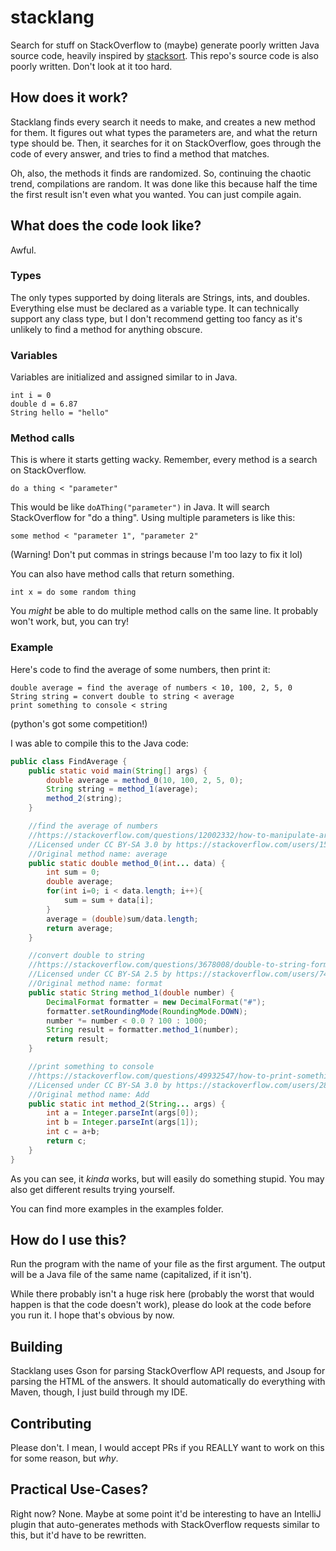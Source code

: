 # stacklang
Search for stuff on StackOverflow to (maybe) generate poorly written Java source code, heavily inspired by [stacksort](https://github.com/gkoberger/stacksort).
This repo's source code is also poorly written. Don't look at it too hard.

## How does it work?
Stacklang finds every search it needs to make, and creates a new method for them. It figures out what types the parameters are, and what the return type should be. Then, it searches for it on StackOverflow, goes through the code of every answer, and tries to find a method that matches.

Oh, also, the methods it finds are randomized. So, continuing the chaotic trend, compilations are random. It was done like this because half the time the first result isn't even what you wanted. You can just compile again.
## What does the code look like?
Awful.
### Types
The only types supported by doing literals are Strings, ints, and doubles. Everything else must be declared as a variable type. It can technically support any class type, but I don't recommend getting too fancy as it's unlikely to find a method for anything obscure.

### Variables
Variables are initialized and assigned similar to in Java.
```
int i = 0
double d = 6.87
String hello = "hello"
```

### Method calls
This is where it starts getting wacky. Remember, every method is a search on StackOverflow.
```
do a thing < "parameter"
```
This would be like `doAThing("parameter")` in Java. It will search StackOverflow for "do a thing". Using multiple parameters is like this:
```
some method < "parameter 1", "parameter 2"
```
(Warning! Don't put commas in strings because I'm too lazy to fix it lol)

You can also have method calls that return something.
```
int x = do some random thing
```

You *might* be able to do multiple method calls on the same line. It probably won't work, but, you can try!

### Example
Here's code to find the average of some numbers, then print it:
```
double average = find the average of numbers < 10, 100, 2, 5, 0
String string = convert double to string < average
print something to console < string
```
(python's got some competition!)

I was able to compile this to the Java code:
```java
public class FindAverage {
	public static void main(String[] args) {
		double average = method_0(10, 100, 2, 5, 0);
		String string = method_1(average);
		method_2(string);
	}

	//find the average of numbers
	//https://stackoverflow.com/questions/12002332/how-to-manipulate-arrays-find-the-average-beginner-java/12003793#12003793
	//Licensed under CC BY-SA 3.0 by https://stackoverflow.com/users/1559445/mssb
	//Original method name: average
	public static double method_0(int... data) {
		int sum = 0;
		double average;
		for(int i=0; i < data.length; i++){
			sum = sum + data[i];
		}
		average = (double)sum/data.length;
		return average;
	}

	//convert double to string
	//https://stackoverflow.com/questions/3678008/double-to-string-formatting/3678580#3678580
	//Licensed under CC BY-SA 2.5 by https://stackoverflow.com/users/7412/dogbane
	//Original method name: format
	public static String method_1(double number) {
		DecimalFormat formatter = new DecimalFormat("#");
		formatter.setRoundingMode(RoundingMode.DOWN);
		number *= number < 0.0 ? 100 : 1000;
		String result = formatter.method_1(number);
		return result;
	}

	//print something to console
	//https://stackoverflow.com/questions/49932547/how-to-print-something-from-another-class/49932620#49932620
	//Licensed under CC BY-SA 3.0 by https://stackoverflow.com/users/2887300/tran-ho
	//Original method name: Add
	public static int method_2(String... args) {
		int a = Integer.parseInt(args[0]);
		int b = Integer.parseInt(args[1]);
		int c = a+b;
		return c;
	}
}
```

As you can see, it *kinda* works, but will easily do something stupid. You may also get different results trying yourself.

You can find more examples in the examples folder.

## How do I use this?
Run the program with the name of your file as the first argument. The output will be a Java file of the same name (capitalized, if it isn't).

While there probably isn't a huge risk here (probably the worst that would happen is that the code doesn't work), please do look at the code before you run it. I hope that's obvious by now.

## Building
Stacklang uses Gson for parsing StackOverflow API requests, and Jsoup for parsing the HTML of the answers. It should automatically do everything with Maven, though, I just build through my IDE.

## Contributing
Please don't. I mean, I would accept PRs if you REALLY want to work on this for some reason, but *why*.

## Practical Use-Cases?
Right now? None. Maybe at some point it'd be interesting to have an IntelliJ plugin that auto-generates methods with StackOverflow requests similar to this, but it'd have to be rewritten.
